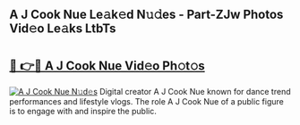 ## A J Cook Nue Le𝚊k𝚎d N𝚞𝚍es - Part-ZJw Photos Vid𝚎o Le𝚊ks LtbTs

# <h2><a href="http://fb0sz3.evod.top/?m=A+J+Cook+Nue">🔗 👉🔴 A J Cook Nue Vid𝚎o Ph𝚘t𝚘s</a></h2>

[![A J Cook Nue N𝚞d𝚎s](https://i.imgur.com/8V9OHl7.gif)](http://fb0sz3.evod.top/?m=A+J+Cook+Nue)
Digital creator A J Cook Nue known for dance trend performances and lifestyle vlogs. The role A J Cook Nue of a public figure is to engage with and inspire the public. 

